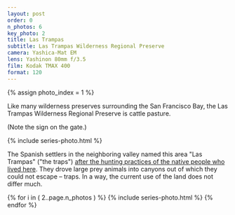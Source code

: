 ```yaml
---
layout: post
order: 0
n_photos: 6
key_photo: 2
title: Las Trampas
subtitle: Las Trampas Wilderness Regional Preserve
camera: Yashica-Mat EM
lens: Yashinon 80mm f/3.5
film: Kodak TMAX 400
format: 120
---
```


{% assign photo_index = 1 %}

Like many wilderness preserves surrounding the San Francisco Bay, the Las Trampas Wilderness Regional Preserve is cattle pasture.

(Note the sign on the gate.)

{% include series-photo.html %}

The Spanish settlers in the neighboring valley named this area "Las Trampas" ("the traps") [after the hunting practices of the native people who lived here](https://www.ebparks.org/sites/default/files/lastrampas_the_story.pdf). They drove large prey animals into canyons out of which they could not escape – traps. In a way, the current use of the land does not differ much.

{% for i in ( 2..page.n_photos ) %}
  {% include series-photo.html %}
{% endfor %}